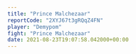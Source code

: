 ```yaml
---
title: "Prince Malchezaar"
reportCode: "2XYJ67t3gRQqZ4FN"
player: "Demypom"
fight: "Prince Malchezaar"
date: 2021-08-23T19:07:58.042000+00:00
---
```

